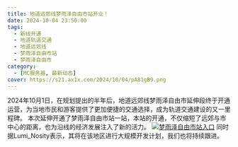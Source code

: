 ```yaml
---
title: 地道远郊线梦雨泽自由市站开业！
date: 2024-10-04 23:50:00
tags:
  - 新线开通
  - 地道轨道交通
  - 地道远郊线
  - 梦雨泽自由市站
  - 梦雨泽自由市
category:
  - [MC服务器, 最新动态]
cover: https://s21.ax1x.com/2024/10/04/pA81gB9.png
---
```

2024年10月1日，在规划提出的半年后，地道远郊线梦雨泽自由市延伸段终于开通运营，为当地市民和游客提供了更加便捷的交通选择，成为轨道交通建设的又一里程碑。
本次延伸开通了梦雨泽自由市站一站，本站的开通，不仅缩短了远郊与市中心的距离，也为沿线的经济发展注入了新的活力。
[![梦雨泽自由市站入口](https://s21.ax1x.com/2024/10/04/pA81gB9.png)](https://imgse.com/i/pA81gB9)
同时据Lumi_Nosity表示，其将在该地区进行大规模开发计划，我们也将持续跟进。